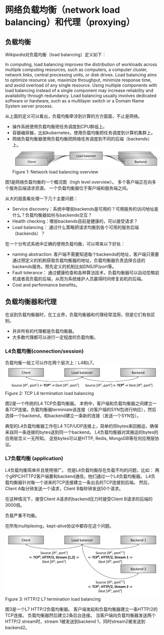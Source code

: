 # 网络负载均衡（network load balancing）和代理（proxying）
## 负载均衡
*Wikipedia*对负载均衡（load balancing）定义如下：

In computing, load balancing improves the distribution of workloads across multiple computing resources, such as computers, a computer cluster, network links, central processing units, or disk drives. Load balancing aims to optimize resource use, maximize throughput, minimize response time, and avoid overload of any single resource. Using multiple components with load balancing instead of a single component may increase reliability and availability through redundancy. Load balancing usually involves dedicated software or hardware, such as a multilayer switch or a Domain Name System server process.

从上面的定义可以看出，负载均衡牵涉到计算的方方面面，不止是网络。
* 操作系统使用负载均衡把任务调度到CPU群组上。
* 容器编排器，比如kubernetes，使用负载均衡把任务调度到计算机集群上。
* 网络负载均衡器使用负载均衡把网络任务调度到不同的后端（backends）上。
![](pics/lb1.png)
Figure 1: Network load balancing overview

图1是网络负载均衡的一个概况图（high level overview）。
多个客户端正在向多个服务后端请求资源。
一个负载均衡器位于客户端和服务端之间。

从大的层面看处理一下几个主要问题：
* Service discovery：系统中哪些backends是可用的？可用服务的访问地址是什么？负载均衡器如何与backends交互？
* Health checking：哪些backends目前是健康的，可以接受请求？
* Load balancing： 通过什么策略把请求均衡到各个可用的服务后端（backends）？

在一个分布式系统中正确的使用负载均衡，可以带来以下好处：
* naming abstraction: 客户端不需要知道每个backends的地址，客户端只需要通过预定义的机制获取负载均衡器的地址，负载均衡器负责选择合适的backends服务。预先定义的机制比如DNS/IP/port等。
* Fault tolerance： 通过健康检查和各种算法技术，负载均衡器可以自动忽略宕机或者高负载的后端，从而为系统维护人员赢得时间修复宕机的后端。
* Cost and performance benefits。

## 负载均衡器和代理
在谈到负载均衡器时，在工业界，负载均衡器和代理经常混用，但是它们有些区别。
* 并非所有的代理都是负载均衡器。
* 大多数代理都可以进行一定程度的负载均衡。

### L4负载均衡(connection/session)
负载均衡一般工可以作在两个层次上：L4和L7。
![](pics/lb2.png)
Figure 2: TCP L4 termination load balancing

图2是一个传统的L4 TCP负载均衡器。
本例中，客户端和负载均衡器之间建立一条TCP连接。负载均衡器terminiate该连接（对客户端的SYN包进行响应），然后选择一个backend，和backend建立一条新的连接（发送一个SYN包）。

典型的L4负载均衡器工作在L4 TCP/UDP连接上，简单的将bytes来回搬运，确保来自同一条连接的bytes送到同一个backend。
L4负载均衡器对其搬运的bytes的应用层含义一无所知。
这些bytes可以是HTTP, Redis, MongoDB等任何应用层协议。


### L7负载均衡 (application)
L4负载均衡简单并且使用很广。
但是L4负载均衡存在负载不均的问题，比如：
两个gRPC/HTTP2客户端要和backend通信。他们通过一个L4负载均衡器。
L4负载均衡器针对每一个进来的TCP连接建立一条出去的TCP连接到后端。
然后，Client A每分钟发送一个请求，Client B每秒钟发送50个请求。

在这种情况下，接受Client A请求的backend压力时接受Client B请求的后端的3000倍。

负载严重不均衡。

在所有multiplexing，kept-alive协议中都存在这个问题。

![](pics/lb3.png)
Figure 3: HTTP/2 L7 termination load balancing

图3是一个L7 HTTP/2负载均衡器。
客户端发起和负载均衡器建立一条HTTP/2的TCP连接。
负载均衡器然后建立2条后台连接。
当客户端向负载均衡器发送两个HTTP/2 stream时，stream 1被发送到backend 1，同时stream2被发送到backend2。